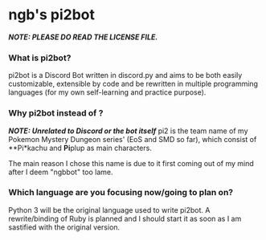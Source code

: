 # ngb's pi2bot

***NOTE: PLEASE DO READ THE LICENSE FILE.***

### What is pi2bot?
pi2bot is a Discord Bot written in discord.py and aims to be both easily customizable, extensible by code and be rewritten in multiple programming languages (for my own self-learning and practice purpose).

### Why pi2bot instead of <insert-name>?
***NOTE: Unrelated to Discord or the bot itself***
pi2 is the team name of my Pokemon Mystery Dungeon series' (EoS and SMD so far), which consist of **Pi*kachu and **Pi**plup as main characters. 

The main reason I chose this name is due to it first coming out of my mind after I deem "ngbbot" too lame.

### Which language are you focusing now/going to plan on?
Python 3 will be the original language used to write pi2bot. A rewrite/binding of Ruby is planned and I should start it as soon as I am sastified with the original version.
 

